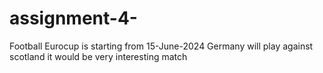 # assignment-4-
Football Eurocup is starting from 15-June-2024
Germany will play against scotland
it would be very interesting match